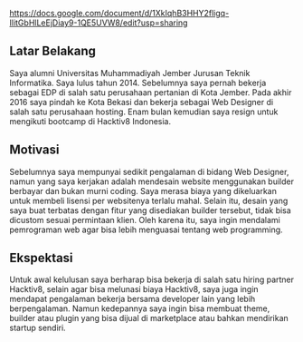 https://docs.google.com/document/d/1XkIqhB3HHY2fligq-IlitGbHlLeEjDiay9-1QE5UVW8/edit?usp=sharing

[//]: # (Ceritakan sedikit tentang latar belakangmu seperti pendidikan terakhir atau pekerjaan sebelumnya)
## Latar Belakang
Saya alumni Universitas Muhammadiyah Jember Jurusan Teknik Informatika. Saya lulus tahun 2014. Sebelumnya saya pernah bekerja sebagai EDP di salah satu perusahaan pertanian di Kota Jember. Pada akhir 2016 saya pindah ke Kota Bekasi dan bekerja sebagai Web Designer di salah satu perusahaan hosting. Enam bulan kemudian saya resign untuk mengikuti bootcamp di Hacktiv8 Indonesia.

[//]: # (Motivasi apa yang mendorongmu untuk ikut program coding bootcamp di Hacktiv8?)
## Motivasi
Sebelumnya saya mempunyai sedikit pengalaman di bidang Web Designer, namun yang saya kerjakan adalah mendesain website menggunakan builder berbayar dan bukan murni coding. Saya merasa biaya yang dikeluarkan untuk membeli lisensi per websitenya terlalu mahal. Selain itu, desain yang saya buat terbatas dengan fitur yang disediakan builder tersebut, tidak bisa dicustom sesuai permintaan klien. Oleh karena itu, saya ingin mendalami pemrograman web agar bisa lebih menguasai tentang web programming.

[//]: # (Beri tahu kami, apa yang ingin kamu dapatkan di Hacktiv8 dan apa yang ingin kamu capai setelah lulus dari sini?)
## Ekspektasi
Untuk awal kelulusan saya berharap bisa bekerja di salah satu hiring partner Hacktiv8, selain agar bisa melunasi biaya Hacktiv8, saya juga ingin mendapat pengalaman bekerja bersama developer lain yang lebih berpengalaman. Namun kedepannya saya ingin bisa membuat theme, builder atau plugin yang bisa dijual di marketplace atau bahkan mendirikan startup sendiri.

[//]: # (Apakah ada hal lain yang ingin disampaikan? Bila ada, kamu bebas untuk menuliskannya)
